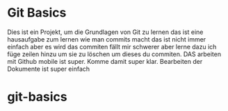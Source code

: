 # Git Basics
Dies ist ein Projekt, um die Grundlagen von Git zu lernen
das ist eine hausaufgabe zum lernen wie man commits macht
das ist nicht immer einfach aber es wird
das commiten fällt mir schwerer aber lerne dazu
ich füge zeilen hinzu um sie zu löschen um dieses du commiten. DAS arbeiten mit Github mobile ist super. Komme damit super klar. 
Bearbeiten der Dokumente ist super einfach 


# git-basics
